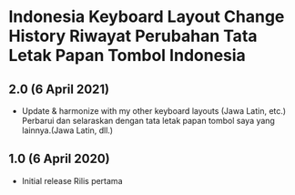 Indonesia Keyboard Layout Change History
Riwayat Perubahan Tata Letak Papan Tombol Indonesia
=======================================

2.0 (6 April 2021)
---------------------------------
* Update & harmonize with my other keyboard layouts (Jawa Latin, etc.)
  Perbarui dan selaraskan dengan tata letak papan tombol saya yang lainnya.(Jawa Latin, dll.)

1.0 (6 April 2020)
---------------------------------
* Initial release
  Rilis pertama
